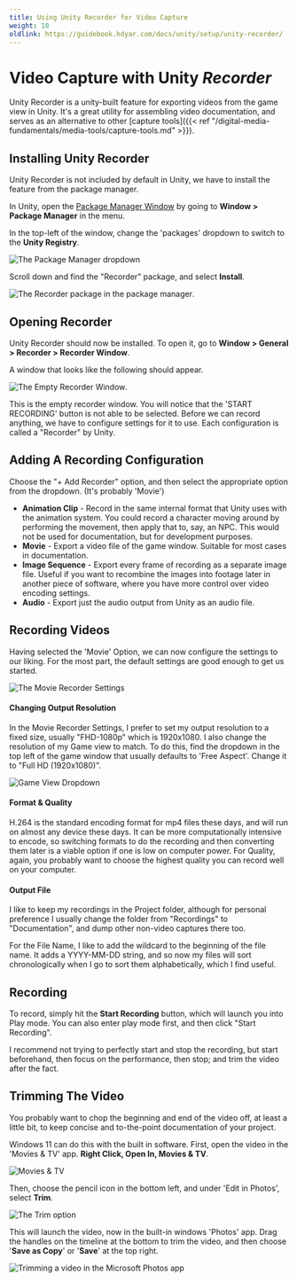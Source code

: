 ```yaml
---
title: Using Unity Recorder for Video Capture
weight: 10
oldlink: https://guidebook.hdyar.com/docs/unity/setup/unity-recorder/
---
```


# Video Capture with Unity *Recorder* 

Unity Recorder is a unity-built feature for exporting videos from the game view in Unity. It's a great utility for assembling video documentation, and serves as an alternative to other [capture tools]({{< ref "/digital-media-fundamentals/media-tools/capture-tools.md" >}}).

## Installing Unity Recorder

Unity Recorder is not included by default in Unity, we have to install the feature from the package manager.

In Unity, open the [Package Manager Window](https://docs.unity3d.com/Manual/upm-ui.html) by going to **Window > Package Manager** in the menu.

In the top-left of the window, change the 'packages' dropdown to switch to the **Unity Registry**. 

![The Package Manager dropdown](/images/unity/setup/recorder/packages-dropdown.png)

Scroll down and find the "Recorder" package, and select **Install**.

![The Recorder package in the package manager](/images/unity/setup/recorder/recorder-manager.png).

## Opening Recorder

Unity Recorder should now be installed. To open it, go to **Window > General > Recorder > Recorder Window**.

A window that looks like the following should appear.

![The Empty Recorder Window](/images/unity/setup/recorder/recorder-window-empty.png).

This is the empty recorder window. You will notice that the 'START RECORDING' button is not able to be selected. Before we can record anything, we have to configure settings for it to use. Each configuration is called a "Recorder" by Unity. 

## Adding A Recording Configuration

Choose the "+ Add Recorder" option, and then select the appropriate option from the dropdown. (It's probably 'Movie')

- **Animation Clip** - Record in the same internal format that Unity uses with the animation system. You could record a character moving around by performing the movement, then apply that to, say, an NPC. This would not be used for documentation, but for development purposes.
- **Movie** - Export a video file of the game window. Suitable for most cases in documentation.
- **Image Sequence** - Export every frame of recording as a separate image file. Useful if you want to recombine the images into footage later in another piece of software, where you have more control over video encoding settings. 
- **Audio** - Export just the audio output from Unity as an audio file.

## Recording Videos

Having selected the 'Movie' Option, we can now configure the settings to our liking. For the most part, the default settings are good enough to get us started.

![The Movie Recorder Settings](/images/unity/setup/recorder/recorder-window-movie.png)

#### Changing Output Resolution

In the Movie Recorder Settings, I prefer to set my output resolution to a fixed size, usually "FHD-1080p" which is 1920x1080. I also change the resolution of my Game view to match. To do this, find the dropdown in the top left of the game window that usually defaults to 'Free Aspect'. Change it to "Full HD (1920x1080)".

![Game View Dropdown](/images/unity/setup/recorder/game-view-dropdown.jpg)

#### Format & Quality

H.264 is the standard encoding format for mp4 files these days, and will run on almost any device these days. It can be more computationally intensive to encode, so switching formats to do the recording and then converting them later is a viable option if one is low on computer power. For Quality, again, you probably want to choose the highest quality you can record well on your computer.

#### Output File

I like to keep my recordings in the Project folder, although for personal preference I usually change the folder from "Recordings" to "Documentation", and dump other non-video captures there too.

For the File Name, I like to add the <Date> wildcard to the beginning of the file name. It adds a YYYY-MM-DD string, and so now my files will sort chronologically when I go to sort them alphabetically, which I find useful. 

## Recording

To record, simply hit the **Start Recording** button, which will launch you into Play mode. You can also enter play mode first, and then click "Start Recording".

I recommend not trying to perfectly start and stop the recording, but start beforehand, then focus on the performance, then stop; and trim the video after the fact.

## Trimming The Video

You probably want to chop the beginning and end of the video off, at least a little bit, to keep concise and to-the-point documentation of your project.

Windows 11 can do this with the built in software. First, open the video in the 'Movies & TV' app. **Right Click, Open In, Movies & TV**.

![Movies & TV](/images/unity/setup/recorder/movies-and-tv.png)

Then, choose the pencil icon in the bottom left, and under 'Edit in Photos', select **Trim**.

![The Trim option](/images/unity/setup/recorder/trim.png)

This will launch the video, now in the built-in windows 'Photos' app. Drag the handles on the timeline at the bottom to trim the video, and then choose '**Save as Copy**' or '**Save**' at the top right.

![Trimming a video in the Microsoft Photos app](/images/unity/setup/recorder/trim2.png)
